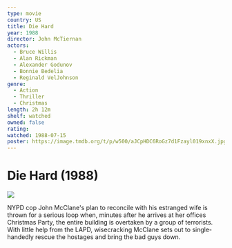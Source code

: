 ```yaml
---
type: movie
country: US
title: Die Hard
year: 1988
director: John McTiernan
actors:
  - Bruce Willis
  - Alan Rickman
  - Alexander Godunov
  - Bonnie Bedelia
  - Reginald VelJohnson
genre:
  - Action
  - Thriller
  - Christmas
length: 2h 12m
shelf: watched
owned: false
rating:
watched: 1988-07-15
poster: https://image.tmdb.org/t/p/w500/aJCpHDC6RoGz7d1Fzayl019xnxX.jpg
---
```


# Die Hard (1988)

![](https://image.tmdb.org/t/p/w500/aJCpHDC6RoGz7d1Fzayl019xnxX.jpg)

NYPD cop John McClane's plan to reconcile with his estranged wife is thrown for a serious loop when, minutes after he arrives at her offices Christmas Party, the entire building is overtaken by a group of terrorists. With little help from the LAPD, wisecracking McClane sets out to single-handedly rescue the hostages and bring the bad guys down.